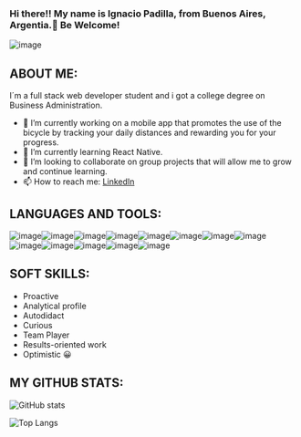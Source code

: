 ### Hi there!! My name is Ignacio Padilla, from Buenos Aires, Argentia.👋 Be Welcome!



![image](https://user-images.githubusercontent.com/82071606/143724015-5ddad09e-bad3-406d-ad61-75ca53386554.png)



## ABOUT ME:

I´m a full stack web developer student and i got a college degree on Business Administration.

- 🔭 I’m currently working on a mobile app that promotes the use of the bicycle by tracking your daily distances
and rewarding you for your progress.
- 🌱 I’m currently learning React Native.
- 👯 I’m looking to collaborate on group projects that will allow me to grow and continue learning.
- 📫 How to reach me: [LinkedIn](https://www.linkedin.com/in/ignacio-padilla-87b41a214/)

## LANGUAGES AND TOOLS:

![image](https://user-images.githubusercontent.com/82071606/143724562-ea5ac13e-e6cc-48d3-a9f7-b22377e58280.png)![image](https://user-images.githubusercontent.com/82071606/143724566-43e50de4-b7d5-4192-8900-3d729f7c747c.png)![image](https://user-images.githubusercontent.com/82071606/143724571-5a5377b3-d904-40f2-8198-102fb2c16686.png)![image](https://user-images.githubusercontent.com/82071606/143724572-878348b6-21d6-4056-925f-21a600a62e97.png)![image](https://user-images.githubusercontent.com/82071606/143724576-b1795af4-7781-4250-a4e8-eb1779e4101f.png)![image](https://user-images.githubusercontent.com/82071606/143724578-daa425db-2485-4017-8aea-206a3bafde2d.png)![image](https://user-images.githubusercontent.com/82071606/143724579-0719c4ed-9f27-4c62-9f04-27906e8c42cf.png)![image](https://user-images.githubusercontent.com/82071606/143724581-e4987662-ec04-418f-97ed-6445012b5c34.png)![image](https://user-images.githubusercontent.com/82071606/143724582-c174c4cf-67d2-449b-af70-73300177a097.png)![image](https://user-images.githubusercontent.com/82071606/143724584-522cff8c-6436-409c-be3d-9e7333c5d719.png)![image](https://user-images.githubusercontent.com/82071606/143724590-f75e39f3-386c-4ed7-b2c8-11116ef000bd.png)![image](https://user-images.githubusercontent.com/82071606/143724593-8abed610-9b4a-45a4-bf2f-6f5632b5e7b8.png)![image](https://user-images.githubusercontent.com/82071606/143724595-8a2c39ae-863a-43db-8218-39e1bba99f10.png)


## SOFT SKILLS:

- Proactive
- Analytical profile
- Autodidact
- Curious
- Team Player
- Results-oriented work
- Optimistic :grinning:


## MY GITHUB STATS:

![GitHub stats](https://github-readme-stats.vercel.app/api?username=CharalambosIoannou&show_icons=true&theme=tokyonight)

![Top Langs](https://github-readme-stats.vercel.app/api/top-langs/?username=CharalambosIoannou&theme=tokyonight)
